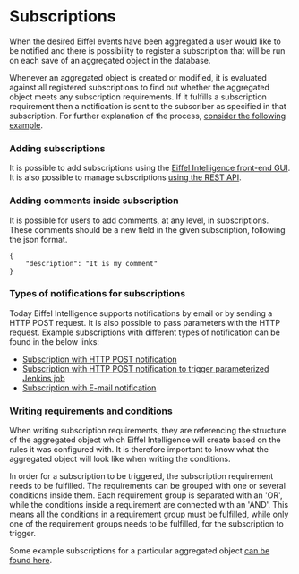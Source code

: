 # Subscriptions

When the desired Eiffel events have been aggregated a user would like to be
notified and there is possibility to register a subscription that will be run
on each save of an aggregated object in the database.

Whenever an aggregated object is created or modified, it is evaluated against
all registered subscriptions to find out whether the aggregated object meets any subscription
requirements. If it fulfills a subscription requirement then a notification is
sent to the subscriber as specified in that subscription. For further
explanation of the process, [consider the following example](https://github.com/eiffel-community/eiffel-intelligence/blob/master/wiki/markdown/step-by-step-subscription-notification.md).


### Adding subscriptions
It is possible to add subscriptions using the [Eiffel Intelligence
front-end GUI](https://github.com/eiffel-community/eiffel-intelligence-frontend/blob/master/wiki/markdown/add-subscription.md).
It is also possible to manage subscriptions [using the REST API](https://github.com/eiffel-community/eiffel-intelligence/blob/master/wiki/markdown/subscription-API.md).


### Adding comments inside subscription

It is possible for users to add comments, at any level, in subscriptions. These
comments should be a new field in the given subscription, following the json format.

    {
        "description": "It is my comment"
    }


### Types of notifications for subscriptions

Today Eiffel Intelligence supports notifications by email or by sending
a HTTP POST request. It is also possible to pass parameters with the
HTTP request. Example subscriptions with different types of notification
can be found in the below links:

* [Subscription with HTTP POST notification](https://github.com/eiffel-community/eiffel-intelligence/blob/master/wiki/markdown/subscription-with-REST-POST-notification.md)
* [Subscription with HTTP POST notification to trigger parameterized Jenkins job](https://github.com/eiffel-community/eiffel-intelligence/blob/master/wiki/markdown/triggering-jenkins-jobs.md)
* [Subscription with E-mail notification](https://github.com/eiffel-community/eiffel-intelligence/blob/master/wiki/markdown/subscription-with-email-notification.md)


### Writing requirements and conditions

When writing subscription requirements, they are referencing the structure
of the aggregated object which Eiffel Intelligence will create based on
the rules it was configured with. It is therefore important to know what
the aggregated object will look like when writing the conditions.

In order for a subscription to be triggered, the subscription requirement
needs to be fulfilled. The requirements can be grouped with one or several
conditions inside them. Each requirement group is separated with an 'OR',
while the conditions inside a requirement are connected with an 'AND'. This
means all the conditions in a requirement group must be fulfilled, while
only one of the requirement groups needs to be fulfilled, for the
subscription to trigger.

Some example subscriptions for a particular aggregated object [can be found here]().
